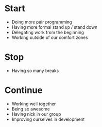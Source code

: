 # Start
- Doing more pair programming
- Having more formal stand up / stand down
- Delegating work from the beginning
- Working outside of our comfort zones

# Stop
- Having so many breaks

# Continue
- Working well together
- Being so awesome
- Having nick in our group
- Improving ourselves in development
